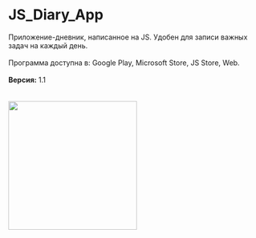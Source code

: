 # JS_Diary_App
Приложение-дневник, написанное на JS. Удобен для записи важных задач на каждый день.
<br><br>
Программа доступна в: Google Play, Microsoft Store, JS Store, Web.
<br><br>
<b>Версия:</b> 1.1
<br><br><br>
<a href="https://jsstore.difres.ru/product?id=1"><img src="https://jsstore.difres.ru/img/buttons/js_store.jpg" width="256px"></a>
